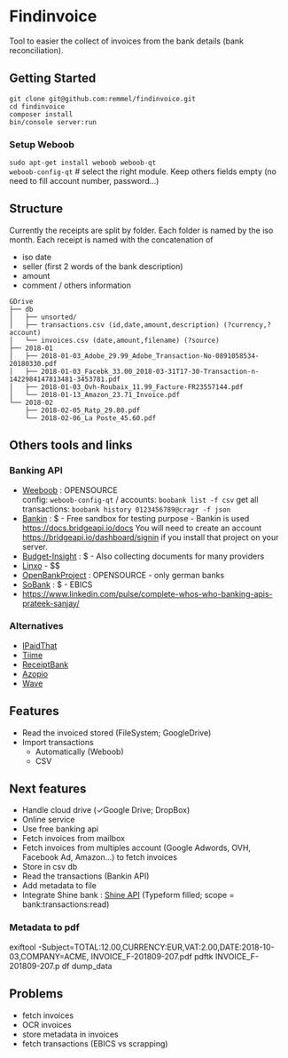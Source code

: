 # Findinvoice

Tool to easier the collect of invoices from the bank details (bank reconciliation).

## Getting Started

`git clone git@github.com:remmel/findinvoice.git`  
`cd findinvoice`  
`composer install`  
`bin/console server:run`  

### Setup Weboob
`sudo apt-get install weboob weboob-qt`  
`weboob-config-qt`  # select the right module. Keep others fields empty (no need to fill account number, password...)

## Structure

Currently the receipts are split by folder. Each folder is named by the iso month.
Each receipt is named with the concatenation of 
- iso date
- seller (first 2 words of the bank description)
- amount
- comment / others information

```
GDrive
├── db
│   ├── unsorted/
│   ├── transactions.csv (id,date,amount,description) (?currency,?account)
│   └── invoices.csv (date,amount,filename) (?source)
├── 2018-01
│   ├── 2018-01-03_Adobe_29.99_Adobe_Transaction-No-0891058534-20180330.pdf
│   ├── 2018-01-03_Facebk_33.00_2018-03-31T17-30-Transaction-n-1422984147813481-3453781.pdf
│   ├── 2018-01-03_Ovh-Roubaix_11.99_Facture-FR23557144.pdf
│   └── 2018-01-13_Amazon_23.71_Invoice.pdf
└── 2018-02
    ├── 2018-02-05_Ratp_29.80.pdf
    └── 2018-02-06_La Poste_45.60.pdf
```

## Others tools and links

### Banking API

- [Weeboob](http://weboob.org/applications/boobank) : OPENSOURCE  
  config: `weboob-config-qt` / accounts: `boobank list -f csv` get all transactions: `boobank history 0123456789@cragr -f json`
- [Bankin](https://docs.bridgeapi.io/docs) : $ - Free sandbox for testing purpose - Bankin is used https://docs.bridgeapi.io/docs
  You will need to create an account https://bridgeapi.io/dashboard/signin if you install that project on your server.  
- [Budget-Insight](https://www.budget-insight.com/budgea-api) : $ - Also collecting documents for many providers
- [Linxo](https://www.linxo.com/api-linxo-connect/) - $$
- [OpenBankProject](api.openbankproject.com) : OPENSOURCE - only german banks
- [SoBank](http://www.sobank.fr/) : $ - EBICS
- https://www.linkedin.com/pulse/complete-whos-who-banking-apis-prateek-sanjay/

### Alternatives

- [IPaidThat](http://ipaidthat.io)
- [Tiime](https://www.tiime.fr/)
- [ReceiptBank](https://www.receipt-bank.com)
- [Azopio](https://app.azopio.com/)
- [Wave](https://waveapps.com)

## Features
- Read the invoiced stored (FileSystem; GoogleDrive)
- Import transactions  
  - Automatically (Weboob)  
  - CSV  

## Next features
- Handle cloud drive (✓Google Drive; DropBox)
- Online service
- Use free banking api
- Fetch invoices from mailbox
- Fetch invoices from multiples account (Google Adwords, OVH, Facebook Ad, Amazon...) to fetch invoices
- Store in csv db
- Read the transactions (Bankin API)  
- Add metadata to file
- Integrate Shine bank : [Shine API](https://developers.shine.fr/) (Typeform filled; scope = bank:transactions:read)

### Metadata to pdf
exiftool -Subject=TOTAL:12.00,CURRENCY:EUR,VAT:2.00,DATE:2018-10-03,COMPANY=ACME, INVOICE_F-201809-207.pdf
pdftk INVOICE_F-201809-207.p
df dump_data

## Problems
- fetch invoices
- OCR invoices
- store metadata in invoices
- fetch transactions (EBICS vs scrapping)